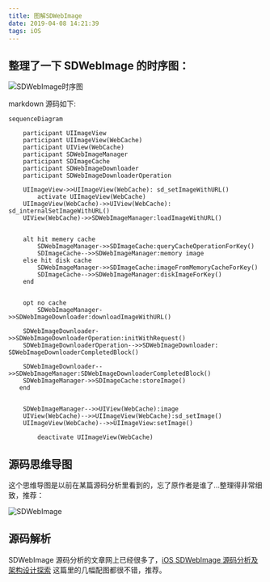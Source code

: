 ```yaml
---
title: 图解SDWebImage
date: 2019-04-08 14:21:39
tags: iOS
---
```


## 整理了一下 SDWebImage 的时序图：

![SDWebImage时序图](https://upload-images.jianshu.io/upload_images/332029-5fb37890ad0348d4.png?imageMogr2/auto-orient/strip%7CimageView2/2/w/1240)

markdown 源码如下:

```mermaid
sequenceDiagram

    participant UIImageView
    participant UIImageView(WebCache)
    participant UIView(WebCache)
    participant SDWebImageManager
    participant SDImageCache
    participant SDWebImageDownloader
    participant SDWebImageDownloaderOperation

    UIImageView->>UIImageView(WebCache): sd_setImageWithURL()
        activate UIImageView(WebCache)
    UIImageView(WebCache)->>UIView(WebCache): sd_internalSetImageWithURL()
    UIView(WebCache)->>SDWebImageManager:loadImageWithURL()
    
    
    alt hit memery cache
        SDWebImageManager->>SDImageCache:queryCacheOperationForKey()
        SDImageCache-->>SDWebImageManager:memory image
    else hit disk cache
        SDWebImageManager->>SDImageCache:imageFromMemoryCacheForKey()
        SDImageCache-->>SDWebImageManager:diskImageForKey()
    end


    opt no cache
        SDWebImageManager->>SDWebImageDownloader:downloadImageWithURL()
    
    SDWebImageDownloader->>SDWebImageDownloaderOperation:initWithRequest()
    SDWebImageDownloaderOperation-->>SDWebImageDownloader:            SDWebImageDownloaderCompletedBlock()
    
    SDWebImageDownloader-->>SDWebImageManager:SDWebImageDownloaderCompletedBlock()
    SDWebImageManager->>SDImageCache:storeImage()
   end
   

    SDWebImageManager-->>UIView(WebCache):image
    UIView(WebCache)-->>UIImageView(WebCache):sd_setImage()
    UIImageView(WebCache)-->>UIImageView:setImage()

        deactivate UIImageView(WebCache) 
```

## 源码思维导图

这个思维导图是以前在某篇源码分析里看到的，忘了原作者是谁了…整理得非常细致，推荐：

![SDWebImage](https://upload-images.jianshu.io/upload_images/332029-2aef2d6a91bb8928.jpg?imageMogr2/auto-orient/strip%7CimageView2/2/w/1240)

## 源码解析

SDWebImage 源码分析的文章网上已经很多了，[iOS SDWebImage 源码分析及架构设计探索](https://www.jianshu.com/p/e95baecb36b6) 这篇里的几幅配图都很不错，推荐。
